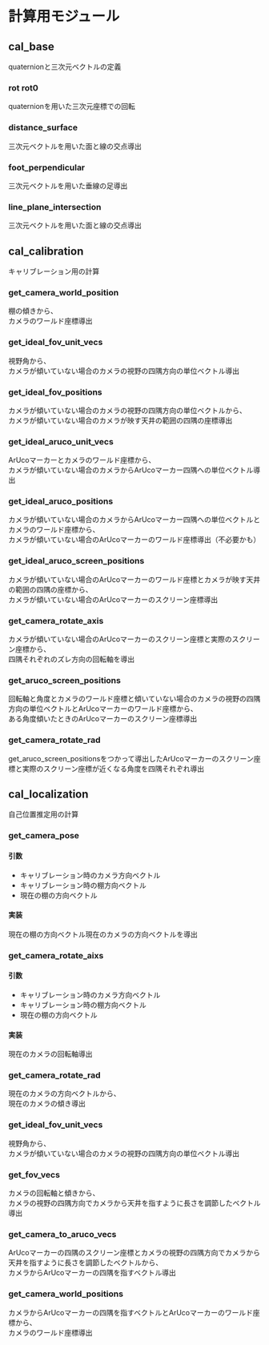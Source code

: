 # 計算用モジュール

## cal_base
quaternionと三次元ベクトルの定義
### rot rot0
quaternionを用いた三次元座標での回転
### distance_surface
三次元ベクトルを用いた面と線の交点導出
### foot_perpendicular
三次元ベクトルを用いた垂線の足導出
### line_plane_intersection
三次元ベクトルを用いた面と線の交点導出 






## cal_calibration
キャリブレーション用の計算
### get_camera_world_position
棚の傾きから、<br>カメラのワールド座標導出
### get_ideal_fov_unit_vecs
視野角から、<br>カメラが傾いていない場合のカメラの視野の四隅方向の単位ベクトル導出
### get_ideal_fov_positions
カメラが傾いていない場合のカメラの視野の四隅方向の単位ベクトルから、<br>カメラが傾いていない場合のカメラが映す天井の範囲の四隅の座標導出
### get_ideal_aruco_unit_vecs
ArUcoマーカーとカメラのワールド座標から、<br>カメラが傾いていない場合のカメラからArUcoマーカー四隅への単位ベクトル導出
### get_ideal_aruco_positions
カメラが傾いていない場合のカメラからArUcoマーカー四隅への単位ベクトルとカメラのワールド座標から、<br>カメラが傾いていない場合のArUcoマーカーのワールド座標導出（不必要かも）
### get_ideal_aruco_screen_positions
カメラが傾いていない場合のArUcoマーカーのワールド座標とカメラが映す天井の範囲の四隅の座標から、<br>カメラが傾いていない場合のArUcoマーカーのスクリーン座標導出
### get_camera_rotate_axis
 カメラが傾いていない場合のArUcoマーカーのスクリーン座標と実際のスクリーン座標から、<br>四隅それぞれのズレ方向の回転軸を導出
### get_aruco_screen_positions
回転軸と角度とカメラのワールド座標と傾いていない場合のカメラの視野の四隅方向の単位ベクトルとArUcoマーカーのワールド座標から、<br>ある角度傾いたときのArUcoマーカーのスクリーン座標導出
### get_camera_rotate_rad
get_aruco_screen_positionsをつかって導出したArUcoマーカーのスクリーン座標と実際のスクリーン座標が近くなる角度を四隅それぞれ導出






## cal_localization
自己位置推定用の計算

### get_camera_pose

#### 引数
- キャリブレーション時のカメラ方向ベクトル
- キャリブレーション時の棚方向ベクトル
- 現在の棚の方向ベクトル
#### 実装
現在の棚の方向ベクトル現在のカメラの方向ベクトルを導出

### get_camera_rotate_aixs

#### 引数
- キャリブレーション時のカメラ方向ベクトル
- キャリブレーション時の棚方向ベクトル
- 現在の棚の方向ベクトル
#### 実装
現在のカメラの回転軸導出


### get_camera_rotate_rad
現在のカメラの方向ベクトルから、<br>現在のカメラの傾き導出
### get_ideal_fov_unit_vecs
視野角から、<br>カメラが傾いていない場合のカメラの視野の四隅方向の単位ベクトル導出
### get_fov_vecs
カメラの回転軸と傾きから、<br>カメラの視野の四隅方向でカメラから天井を指すように長さを調節したベクトル導出
### get_camera_to_aruco_vecs
ArUcoマーカーの四隅のスクリーン座標とカメラの視野の四隅方向でカメラから天井を指すように長さを調節したベクトルから、<br>カメラからArUcoマーカーの四隅を指すベクトル導出
### get_camera_world_positions
カメラからArUcoマーカーの四隅を指すベクトルとArUcoマーカーのワールド座標から、<br>カメラのワールド座標導出